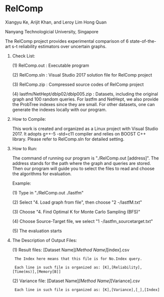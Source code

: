 # RelComp

Xiangyu Ke, Arijit Khan, and Leroy Lim Hong Quan 

Nanyang Technologicial University, Singapore

The RelComp project provides experimental comparison of 6 state-of-the-art s-t reliability estimators over uncertain graphs.

1. Check List:

	(1) RelComp.out : Executable program
	
	(2) RelComp.sln : Visual Studio 2017 solution file for RelComp project
	
	(3) RelComp.zip : Compressed source codes of RelComp project
	
	(4) lastfm/NetHept/dblp02/dblp005.zip : Datasets, including the original graph and 100 random queries. For lastfm and NetHept, we also provide the ProbTree indexes since they are small. For other datasets, one can generate the indexes locally with our program.

2. How to Compile:

	This work is created and organized as a Linux project with Visual Studio 2017. It adopts g++-5 -std=c11 compiler and relies on BOOST C++ library. Please refer to RelComp.sln for detailed setting.

3. How to Run:

	The command of running our program is "./RelComp.out [address]". The address stands for the path where the graph and queries are stored. Then our program will guide you to select the files to read and choose the algorithms for evaluation.

	Example: 
	
	(1) Type in "./RelComp.out ./lastfm"
	
	(2) Select "4. Load graph from file", then choose "2 -/lastfM.txt"
	
	(3) Choose "4. Find Optimal K for Monte Carlo Sampling (BFS)"
	
	(4) Choose Source-Target file, we select "1 -/lastfm_sourcetarget.txt"
	
	(5) The evaluation starts

4. The Description of Output Files:

	(1) Result files: [Dataset Name]_[Method Name]_[index].csv
	
		The Index here means that this file is for No.Index query.
		
		Each line in such file is organized as: [K],[Reliability],[Time(ms)],[Memory[B]]
		
	(2) Variance file: [Dataset Name]_[Method Name]_[Variance].csv
	
		Each line in such file is organized as: [K],[Variance],[_],[Index]
